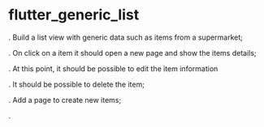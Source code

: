 # flutter_generic_list

. Build a list view with generic data such as items from a supermarket;

. On click on a item it should open a new page and show the items details;

. At this point, it should be possible to edit the item information

. It should be possible to delete the item;

. Add a page to create new items;

. 

